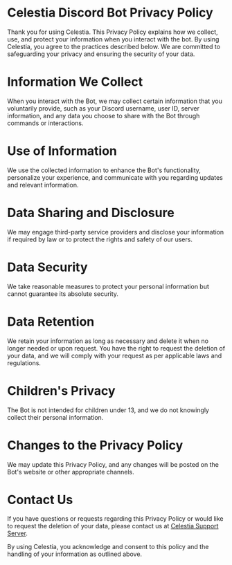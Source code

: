 # Celestia Discord Bot Privacy Policy

Thank you for using Celestia. This Privacy Policy explains how we collect, use, and protect your information when you interact with the bot. By using Celestia, you agree to the practices described below. We are committed to safeguarding your privacy and ensuring the security of your data.

# Information We Collect

When you interact with the Bot, we may collect certain information that you voluntarily provide, such as your Discord username, user ID, server information, and any data you choose to share with the Bot through commands or interactions.

# Use of Information

We use the collected information to enhance the Bot's functionality, personalize your experience, and communicate with you regarding updates and relevant information.

# Data Sharing and Disclosure

We may engage third-party service providers and disclose your information if required by law or to protect the rights and safety of our users.

# Data Security

We take reasonable measures to protect your personal information but cannot guarantee its absolute security.

# Data Retention

We retain your information as long as necessary and delete it when no longer needed or upon request. You have the right to request the deletion of your data, and we will comply with your request as per applicable laws and regulations.

# Children's Privacy

The Bot is not intended for children under 13, and we do not knowingly collect their personal information.

# Changes to the Privacy Policy

We may update this Privacy Policy, and any changes will be posted on the Bot's website or other appropriate channels.

# Contact Us

If you have questions or requests regarding this Privacy Policy or would like to request the deletion of your data, please contact us at [Celestia Support Server](https://discord.gg/khdzMEJrAz).

By using Celestia, you acknowledge and consent to this policy and the handling of your information as outlined above.
